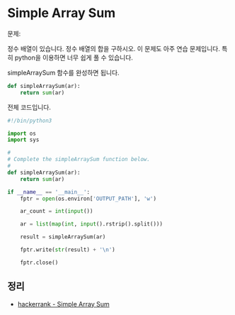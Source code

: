 # Simple Array Sum
문제: [](https://www.hackerrank.com/challenges/simple-array-sum)

정수 배열이 있습니다. 정수 배열의 합을 구하시오. 이 문제도 아주 연습 문제입니다. 특히 python을 이용하면 너무 쉽게 풀 수 있습니다.

simpleArraySum 함수를 완성하면 됩니다.
```python
def simpleArraySum(ar):
    return sum(ar)
```

전체 코드입니다.
```python
#!/bin/python3

import os
import sys

#
# Complete the simpleArraySum function below.
#
def simpleArraySum(ar):
    return sum(ar)

if __name__ == '__main__':
    fptr = open(os.environ['OUTPUT_PATH'], 'w')

    ar_count = int(input())

    ar = list(map(int, input().rstrip().split()))

    result = simpleArraySum(ar)

    fptr.write(str(result) + '\n')

    fptr.close()
```

## 정리
* [hackerrank - Simple Array Sum](https://junho85.pe.kr/1522)
